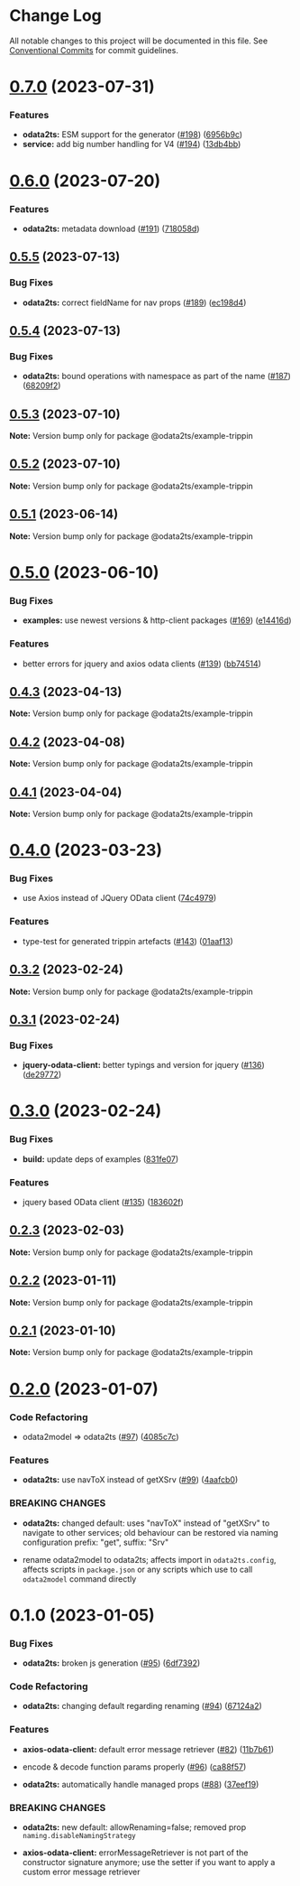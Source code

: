 # Change Log

All notable changes to this project will be documented in this file.
See [Conventional Commits](https://conventionalcommits.org) for commit guidelines.

# [0.7.0](https://github.com/odata2ts/odata2ts/compare/@odata2ts/example-trippin@0.6.0...@odata2ts/example-trippin@0.7.0) (2023-07-31)

### Features

* **odata2ts:** ESM support for the generator ([#198](https://github.com/odata2ts/odata2ts/issues/198)) ([6956b9c](https://github.com/odata2ts/odata2ts/commit/6956b9c8321707f04b7109653de50de0b739df3e))
* **service:** add big number handling for V4 ([#194](https://github.com/odata2ts/odata2ts/issues/194)) ([13db4bb](https://github.com/odata2ts/odata2ts/commit/13db4bbf677c20c65767bbc8342390750c43253b))

# [0.6.0](https://github.com/odata2ts/odata2ts/compare/@odata2ts/example-trippin@0.5.5...@odata2ts/example-trippin@0.6.0) (2023-07-20)

### Features

* **odata2ts:** metadata download ([#191](https://github.com/odata2ts/odata2ts/issues/191)) ([718058d](https://github.com/odata2ts/odata2ts/commit/718058d4fa93884212ca7e3fe12ac5385a36fecb))

## [0.5.5](https://github.com/odata2ts/odata2ts/compare/@odata2ts/example-trippin@0.5.4...@odata2ts/example-trippin@0.5.5) (2023-07-13)

### Bug Fixes

* **odata2ts:** correct fieldName for nav props ([#189](https://github.com/odata2ts/odata2ts/issues/189)) ([ec198d4](https://github.com/odata2ts/odata2ts/commit/ec198d48f6770d2c203be2f4e640370170d87f6e))

## [0.5.4](https://github.com/odata2ts/odata2ts/compare/@odata2ts/example-trippin@0.5.3...@odata2ts/example-trippin@0.5.4) (2023-07-13)

### Bug Fixes

* **odata2ts:** bound operations with namespace as part of the name ([#187](https://github.com/odata2ts/odata2ts/issues/187)) ([68209f2](https://github.com/odata2ts/odata2ts/commit/68209f2bb5bc16fdaa36e5a3ddef21d72ce8f273))

## [0.5.3](https://github.com/odata2ts/odata2ts/compare/@odata2ts/example-trippin@0.5.2...@odata2ts/example-trippin@0.5.3) (2023-07-10)

**Note:** Version bump only for package @odata2ts/example-trippin

## [0.5.2](https://github.com/odata2ts/odata2ts/compare/@odata2ts/example-trippin@0.5.1...@odata2ts/example-trippin@0.5.2) (2023-07-10)

**Note:** Version bump only for package @odata2ts/example-trippin

## [0.5.1](https://github.com/odata2ts/odata2ts/compare/@odata2ts/example-trippin@0.5.0...@odata2ts/example-trippin@0.5.1) (2023-06-14)

**Note:** Version bump only for package @odata2ts/example-trippin

# [0.5.0](https://github.com/odata2ts/odata2ts/compare/@odata2ts/example-trippin@0.4.3...@odata2ts/example-trippin@0.5.0) (2023-06-10)

### Bug Fixes

* **examples:** use newest versions & http-client packages ([#169](https://github.com/odata2ts/odata2ts/issues/169)) ([e14416d](https://github.com/odata2ts/odata2ts/commit/e14416d5fd98e2ebd14081400a6b8368e01dd623))

### Features

* better errors for jquery and axios odata clients ([#139](https://github.com/odata2ts/odata2ts/issues/139)) ([bb74514](https://github.com/odata2ts/odata2ts/commit/bb745144fb37235ad9864ab78eebbecf1d69107c))

## [0.4.3](https://github.com/odata2ts/odata2ts/compare/@odata2ts/example-trippin@0.4.2...@odata2ts/example-trippin@0.4.3) (2023-04-13)

**Note:** Version bump only for package @odata2ts/example-trippin

## [0.4.2](https://github.com/odata2ts/odata2ts/compare/@odata2ts/example-trippin@0.4.1...@odata2ts/example-trippin@0.4.2) (2023-04-08)

**Note:** Version bump only for package @odata2ts/example-trippin

## [0.4.1](https://github.com/odata2ts/odata2ts/compare/@odata2ts/example-trippin@0.4.0...@odata2ts/example-trippin@0.4.1) (2023-04-04)

**Note:** Version bump only for package @odata2ts/example-trippin

# [0.4.0](https://github.com/odata2ts/odata2ts/compare/@odata2ts/example-trippin@0.3.2...@odata2ts/example-trippin@0.4.0) (2023-03-23)

### Bug Fixes

* use Axios instead of JQuery OData client ([74c4979](https://github.com/odata2ts/odata2ts/commit/74c4979be778620a4114f9b6b4a16e5e92ee2c51))

### Features

* type-test for generated trippin artefacts ([#143](https://github.com/odata2ts/odata2ts/issues/143)) ([01aaf13](https://github.com/odata2ts/odata2ts/commit/01aaf13894310040a86cc9a5a359950363d4b27b))

## [0.3.2](https://github.com/odata2ts/odata2ts/compare/@odata2ts/example-trippin@0.3.1...@odata2ts/example-trippin@0.3.2) (2023-02-24)

**Note:** Version bump only for package @odata2ts/example-trippin

## [0.3.1](https://github.com/odata2ts/odata2ts/compare/@odata2ts/example-trippin@0.3.0...@odata2ts/example-trippin@0.3.1) (2023-02-24)

### Bug Fixes

* **jquery-odata-client:** better typings and version for jquery ([#136](https://github.com/odata2ts/odata2ts/issues/136)) ([de29772](https://github.com/odata2ts/odata2ts/commit/de297722113c16e0bf48255d4108ee29daf70fa2))

# [0.3.0](https://github.com/odata2ts/odata2ts/compare/@odata2ts/example-trippin@0.2.3...@odata2ts/example-trippin@0.3.0) (2023-02-24)

### Bug Fixes

* **build:** update deps of examples ([831fe07](https://github.com/odata2ts/odata2ts/commit/831fe07197f999dde9509a9166f189b49dccc8bc))

### Features

* jquery based OData client ([#135](https://github.com/odata2ts/odata2ts/issues/135)) ([183602f](https://github.com/odata2ts/odata2ts/commit/183602f9686b36e23679091ed8223088b4591192))

## [0.2.3](https://github.com/odata2ts/odata2ts/compare/@odata2ts/example-trippin@0.2.2...@odata2ts/example-trippin@0.2.3) (2023-02-03)

**Note:** Version bump only for package @odata2ts/example-trippin

## [0.2.2](https://github.com/odata2ts/odata2ts/compare/@odata2ts/example-trippin@0.2.1...@odata2ts/example-trippin@0.2.2) (2023-01-11)

**Note:** Version bump only for package @odata2ts/example-trippin

## [0.2.1](https://github.com/odata2ts/odata2ts/compare/@odata2ts/example-trippin@0.2.0...@odata2ts/example-trippin@0.2.1) (2023-01-10)

**Note:** Version bump only for package @odata2ts/example-trippin

# [0.2.0](https://github.com/odata2ts/odata2ts/compare/@odata2ts/example-trippin@0.1.0...@odata2ts/example-trippin@0.2.0) (2023-01-07)

### Code Refactoring

* odata2model => odata2ts ([#97](https://github.com/odata2ts/odata2ts/issues/97)) ([4085c7c](https://github.com/odata2ts/odata2ts/commit/4085c7ccf173c6712c5238f8b43e86842eecb19a))

### Features

* **odata2ts:** use navToX instead of getXSrv ([#99](https://github.com/odata2ts/odata2ts/issues/99)) ([4aafcb0](https://github.com/odata2ts/odata2ts/commit/4aafcb0cd307748feed4df075459e17e83876f3b))

### BREAKING CHANGES

* **odata2ts:** changed default: uses "navToX" instead of "getXSrv" to navigate to other services; old behaviour can be restored via naming configuration prefix: "get", suffix: "Srv"

* rename odata2model to odata2ts; affects import in `odata2ts.config`, affects scripts in `package.json` or any scripts which use to call `odata2model` command directly

# 0.1.0 (2023-01-05)

### Bug Fixes

* **odata2ts:** broken js generation ([#95](https://github.com/odata2ts/odata2ts/issues/95)) ([6df7392](https://github.com/odata2ts/odata2ts/commit/6df7392b6bf72fc1621585d299ed3adebee53021))

### Code Refactoring

* **odata2ts:** changing default regarding renaming ([#94](https://github.com/odata2ts/odata2ts/issues/94)) ([67124a2](https://github.com/odata2ts/odata2ts/commit/67124a206d28442e86ab4db50b4aa3eb17056727))

### Features

* **axios-odata-client:** default error message retriever ([#82](https://github.com/odata2ts/odata2ts/issues/82)) ([11b7b61](https://github.com/odata2ts/odata2ts/commit/11b7b6171291ba78c2e2b4c7ab39a6c425d02cf1))

* encode & decode function params properly ([#96](https://github.com/odata2ts/odata2ts/issues/96)) ([ca88f57](https://github.com/odata2ts/odata2ts/commit/ca88f572674181962760005cf33f820e231a2b51))

* **odata2ts:** automatically handle managed props ([#88](https://github.com/odata2ts/odata2ts/issues/88)) ([37eef19](https://github.com/odata2ts/odata2ts/commit/37eef1918f25a4943ae19475dc987463639ab9f4))

### BREAKING CHANGES

* **odata2ts:** new default: allowRenaming=false; removed prop `naming.disableNamingStrategy`

* **axios-odata-client:** errorMessageRetriever is not part of the constructor signature anymore; use the setter if you want to apply a custom error message retriever
